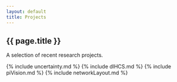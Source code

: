 ```yaml
---
layout: default
title: Projects
---
```

<h2>{{ page.title }}</h2>
A selection of recent research projects. 

{% include uncertainty.md %}
{% include dlHCS.md %}
{% include piVision.md %}
{% include networkLayout.md %}